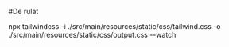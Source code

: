 #De rulat

npx tailwindcss -i ./src/main/resources/static/css/tailwind.css -o ./src/main/resources/static/css/output.css --watch


